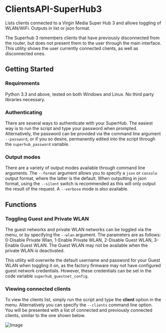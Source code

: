 # ClientsAPI-SuperHub3
Lists clients connected to a Virgin Media Super Hub 3 and allows toggling of WLAN/WiFi. Outputs in list or json format. 

The Superhub 3 remembers clients that have previously disconnected from the router, but does not present them to the user through the main interface. This utility shows the user currently connected clients, as well as disconnected ones.

## Getting Started
### Requirements
Python 3.3 and above, tested on both Windows and Linux. No third party libraries necessary.

### Authenticating
There are several ways to authenticate with your SuperHub. The easiest way is to run the script and type your password when prompted. Alternatively, the password can be provided via the command line argument `--password`, or if you so desire, permanently edited into the script through the `superhub_password` variable.

### Output modes
There are a variety of output modes available through command line arguments. The `--format` argument allows you to specify a `json` or `console` output format, where the latter is the default. When outputting in json format, using the `--silent` switch is recommended as this will only output the result of the request. A `--verbose` mode is also available.

## Functions
### Toggling Guest and Private WLAN
The guest networks and private WLAN networks can be toggled via the menu, or by specifying the `--wlan` argument. The parameters are as follows: 0-Disable Private Wlan, 1-Enable Private WLAN, 2-Disable Guest WLAN, 3-Enable Guest WLAN. The Guest WLAN may not be available when the private WLAN is deactivated.

This utility will overwrite the default username and password for your Guest WLAN when toggling it on, as the factory firmware may not have configured guest network credentials. However, these credentials can be set in the code variable `superhub_guestnet_config`.

### Viewing connected clients
To view the clients list, simply run the script and type the **client** option in the menu. Alternatively you can specify the `--clients` command line option. You will be presented with a list of connected and previously connected clients, similar to the one shown below.

![Image](https://i.imgur.com/bkLiHQ2.png)

